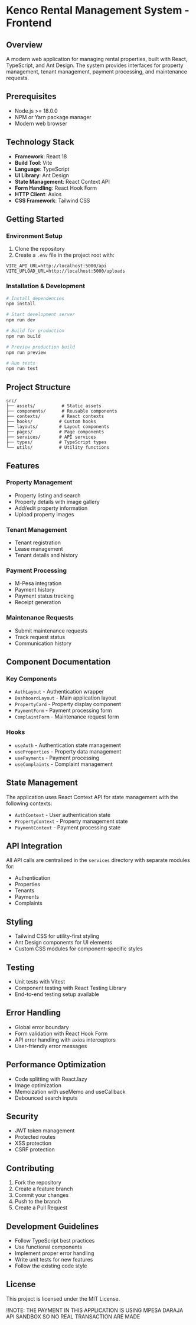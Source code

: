 # Kenco Rental Management System - Frontend

## Overview
A modern web application for managing rental properties, built with React, TypeScript, and Ant Design. The system provides interfaces for property management, tenant management, payment processing, and maintenance requests.

## Prerequisites
- Node.js >= 18.0.0
- NPM or Yarn package manager
- Modern web browser

## Technology Stack
- **Framework**: React 18
- **Build Tool**: Vite
- **Language**: TypeScript
- **UI Library**: Ant Design
- **State Management**: React Context API
- **Form Handling**: React Hook Form
- **HTTP Client**: Axios
- **CSS Framework**: Tailwind CSS

## Getting Started

### Environment Setup
1. Clone the repository
2. Create a `.env` file in the project root with:
```env
VITE_API_URL=http://localhost:5000/api
VITE_UPLOAD_URL=http://localhost:5000/uploads
```

### Installation & Development
```bash
# Install dependencies
npm install

# Start development server
npm run dev

# Build for production
npm run build

# Preview production build
npm run preview

# Run tests
npm run test
```

## Project Structure
```
src/
├── assets/          # Static assets
├── components/      # Reusable components
├── contexts/        # React contexts
├── hooks/          # Custom hooks
├── layouts/        # Layout components
├── pages/          # Page components
├── services/       # API services
├── types/          # TypeScript types
└── utils/          # Utility functions
```

## Features

### Property Management
- Property listing and search
- Property details with image gallery
- Add/edit property information
- Upload property images

### Tenant Management
- Tenant registration
- Lease management
- Tenant details and history

### Payment Processing
- M-Pesa integration
- Payment history
- Payment status tracking
- Receipt generation

### Maintenance Requests
- Submit maintenance requests
- Track request status
- Communication history

## Component Documentation

### Key Components
- `AuthLayout` - Authentication wrapper
- `DashboardLayout` - Main application layout
- `PropertyCard` - Property display component
- `PaymentForm` - Payment processing form
- `ComplaintForm` - Maintenance request form

### Hooks
- `useAuth` - Authentication state management
- `useProperties` - Property data management
- `usePayments` - Payment processing
- `useComplaints` - Complaint management

## State Management
The application uses React Context API for state management with the following contexts:
- `AuthContext` - User authentication state
- `PropertyContext` - Property management state
- `PaymentContext` - Payment processing state

## API Integration
All API calls are centralized in the `services` directory with separate modules for:
- Authentication
- Properties
- Tenants
- Payments
- Complaints

## Styling
- Tailwind CSS for utility-first styling
- Ant Design components for UI elements
- Custom CSS modules for component-specific styles

## Testing
- Unit tests with Vitest
- Component testing with React Testing Library
- End-to-end testing setup available

## Error Handling
- Global error boundary
- Form validation with React Hook Form
- API error handling with axios interceptors
- User-friendly error messages

## Performance Optimization
- Code splitting with React.lazy
- Image optimization
- Memoization with useMemo and useCallback
- Debounced search inputs

## Security
- JWT token management
- Protected routes
- XSS protection
- CSRF protection

## Contributing
1. Fork the repository
2. Create a feature branch
3. Commit your changes
4. Push to the branch
5. Create a Pull Request

## Development Guidelines
- Follow TypeScript best practices
- Use functional components
- Implement proper error handling
- Write unit tests for new features
- Follow the existing code style

## License
This project is licensed under the MIT License.

!!NOTE:
THE PAYMENT IN THIS APPLICATION IS USING MPESA DARAJA API SANDBOX SO NO REAL TRANSACTION ARE MADE
